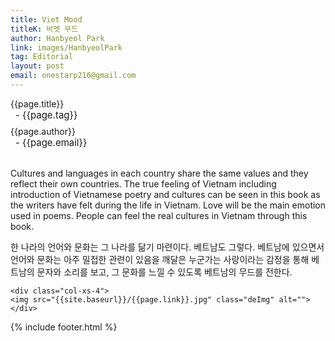 ```yaml
---
title: Viet Mood
titleK: 비엣 무드
author: Hanbyeol Park
link: images/HanbyeolPark
tag: Editorial
layout: post
email: onestarp216@gmail.com
---	
```


<div class="container">

<div class="deDep">
{{page.title}}<br>
<p style="font-size:15px; margin:0px; padding:0px 0px 0px 8px; margin:0px 0px 8px 0px;">- {{page.tag}}</p>
{{page.author}}<br>
<p style="font-size:15px; margin:0px; padding:0px 0px 0px 8px;">- {{page.email}}</p>
</div>

<br>

<div class="det lato">

<!--영문-->

Cultures and languages in each country share the same values and they reflect their own countries. The true feeling of Vietnam including introduction of Vietnamese poetry and cultures can be seen in this book as the writers have felt during the life in Vietnam. Love will be the main emotion used in poems. People can feel the real cultures in Vietnam through this book.

<!--영문-->

</div>


<div class="noto">
<!--국문-->

한 나라의 언어와 문화는 그 나라를 닮기 마련이다. 베트남도 그렇다. 
베트남에 있으면서 언어와 문화는 아주 밀접한 관련이 있음을 깨달은 누군가는 사랑이라는 감정을 통해 베트남의 문자와 소리를 보고, 그 문화를 느낄 수 있도록 베트남의 무드를 전한다.

<!--국문-->

</div>

<div class="row noto">
	
	<div class="col-xs-4">
	<img src="{{site.baseurl}}/{{page.link}}.jpg" class="deImg" alt=""></div>
	
</div>

	

</div> 

{% include footer.html %}